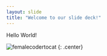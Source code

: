 ```yaml
---
layout: slide
title: "Welcome to our slide deck!"
---
```


Hello World!

![femalecodertocat](https://octodex.github.com/images/femalecodertocat.png)
{: .center}
